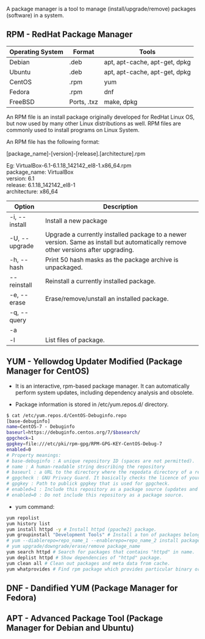 
A package manager is a tool to manage (install/upgrade/remove) packages (software) in a system.

## RPM - RedHat Package Manager

| Operating System | Format | Tools |
|------------------|--------|-------|
| Debian | .deb | apt, apt-cache, apt-get, dpkg
| Ubuntu | .deb | apt, apt-cache, apt-get, dpkg
| CentOS | .rpm | yum
| Fedora | .rpm | dnf
| FreeBSD | Ports, .txz | make, dpkg

An RPM file is an install package originally developed for RedHat Linux OS, but now used by many other Linux distributions as well. RPM files are commonly used to install programs on Linux System.

An RPM file has the following format:

[package_name]-[version]-[release].[architecture].rpm

Eg: VirtualBox-6.1-6.1.18_142142_el8-1.x86_64.rpm <br>
    package_name: VirtualBox <br>
    version: 6.1 <br>
    release: 6.1.18_142142_el8-1 <br>
    architecture: x86_64 <br>

| Option | Description |
|--------|-------------|
| -i, --install | Install a new package
| -U, --upgrade | Upgrade a currently installed package to a newer version. Same as install but automatically remove other versions after upgrading.
| -h, --hash | Print 50 hash masks as the package archive is unpackaged.
| --reinstall | Reinstall a currently installed package.
| -e, --erase | Erase/remove/unstall an installed package.
| -q, --query |
| -a |
| -l | List files of package.

## YUM - Yellowdog Updater Modified (Package Manager for CentOS)

- It is an interactive, rpm-based package manager. It can automatically perform system updates, including dependency analysis and obsolete.

- Package information is stored in /etc/yum.repos.d/ directory.

```bash
$ cat /etc/yum.repos.d/CentOS-Debuginfo.repo
[base-debuginfo]
name=CentOS-7 - Debuginfo
baseurl=https://debuginfo.centos.org/7/$basearch/
gpgcheck=1
gpgkey=file:///etc/pki/rpm-gpg/RPM-GPG-KEY-CentOS-Debug-7
enabled=0
# Property meanings:
# base-debuginfo : A unique repository ID (spaces are not permitted).
# name : A human-readable string describing the repository
# baseurl : a URL to the directory where the repodata directory of a repository is located, can be an HTTP or FTP url.
# gpgcheck : GNU Privacy Guard. It basically checks the licence of your RPMs which you want to install..
# gpgkey : Path to publick gpgkey that is used for gpgcheck.
# enabled=1 : Include this repository as a package source (updates and installs)
# enabled=0 : Do not include this repository as a package source.
```

- yum command:

```bash
yum repolist
yum history list
yum install httpd -y # Install httpd (ppache2) package.
yum groupinstall "Development Tools" # Install a ton of packages belongs to "Development Tools" group.
# yum --diablerepo=repo_name_1 --enablerepo=repo_name_2 install package1 package2 -y
# yum upgrade/downgrade/erase/remove package_name
yum search httpd # Search for packages that contains "httpd" in name.
yum deplist httpd # Show dependencies of "httpd" package.
yum clean all # Clean out packages and meta data from cache.
yum whatprovides # Find rpm package which provides particular binary or library file.
```

## DNF - Dandified YUM (Package Manager for Fedora)

## APT - Advanced Package Tool (Package Manager for Debian and Ubuntu)

